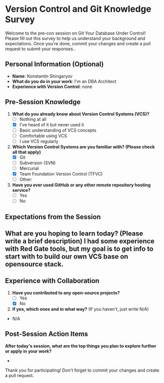 # Version Control and Git Knowledge Survey

Welcome to the pre-con session on Git Your Database Under Control! Please fill out this survey to help us understand your background and expectations. Once you're done, commit your changes and create a pull request to submit your responses..

## Personal Information (Optional)
- **Name**: Konstantin Shingaryov
- **What do you do in your work**: I'm an DBA Architect
- **Experience with Version Control**: none

## Pre-Session Knowledge
1. **What do you already know about Version Control Systems (VCS)?**
   - [ ] Nothing at all
   - [x] I've heard of it but never used it
   - [ ] Basic understanding of VCS concepts
   - [ ] Comfortable using VCS
   - [ ] I use VCS regularly

2. **Which Version Control Systems are you familiar with? (Please check all that apply)**
   - [x] Git
   - [ ] Subversion (SVN)
   - [ ] Mercurial
   - [x] Team Foundation Version Control (TFVC)
   - [ ] Other: 

3. **Have you ever used GitHub or any other remote repository hosting service?**
   - [ ] Yes
   - [ ] No

## Expectations from the Session
**What are you hoping to learn today?** (Please write a brief description)
I had some experience with Red Gate tools, but my goal is to get info to start with to build our own VCS base on opensource stack.
- 

## Experience with Collaboration
1. **Have you contributed to any open-source projects?**
   - [ ] Yes
   - [x] No

2. **If yes, which ones and in what way?** (If you haven't, just write N/A)

- N/A

## Post-Session Action Items
**After today's session, what are the top things you plan to explore further or apply in your work?**

- 

Thank you for participating! Don't forget to commit your changes and create a pull request.
